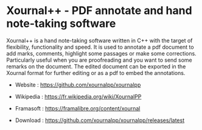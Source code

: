 # Xournal++ - PDF annotate and hand note-taking software

Xournal++ is a hand note-taking software written in C++ with the target
of flexibility, functionality and speed. It is used to annotate a pdf
document to add marks, comments, highlight some passages or make some
corrections. Particularly useful when you are proofreading and you want
to send some remarks on the document. The edited document can be
exported in the Xournal format for further editing or as a pdf to embed
the annotations.

* Website : https://github.com/xournalpp/xournalpp
* Wikipedia : https://fr.wikipedia.org/wiki/XournalPP
* Framasoft : https://framalibre.org/content/xournal

* Download : https://github.com/xournalpp/xournalpp/releases/latest
